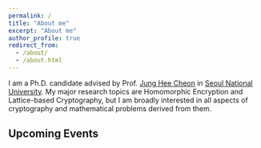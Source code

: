 ```yaml
---
permalink: /
title: "About me"
excerpt: "About me"
author_profile: true
redirect_from: 
  - /about/
  - /about.html
---
```


I am a Ph.D. candidate advised by Prof. [Jung Hee Cheon](http://www.math.snu.ac.kr/~jhcheon/xe2/) in [Seoul National University](http://en.snu.ac.kr/).
My major research topics are Homomorphic Encryption and Lattice-based Cryptography, but I am broadly interested in all aspects of cryptography and mathematical problems derived from them.  


## Upcoming Events


